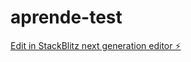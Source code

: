 # aprende-test

[Edit in StackBlitz next generation editor ⚡️](https://stackblitz.com/~/github.com/xchappi/aprende-test)